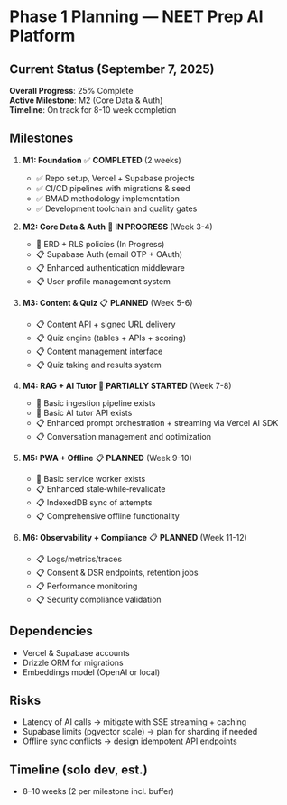 # Phase 1 Planning — NEET Prep AI Platform

## Current Status (September 7, 2025)

**Overall Progress**: 25% Complete  
**Active Milestone**: M2 (Core Data & Auth)  
**Timeline**: On track for 8-10 week completion

## Milestones

1. **M1: Foundation** ✅ **COMPLETED** (2 weeks)
   - ✅ Repo setup, Vercel + Supabase projects
   - ✅ CI/CD pipelines with migrations & seed
   - ✅ BMAD methodology implementation
   - ✅ Development toolchain and quality gates

2. **M2: Core Data & Auth** 🚧 **IN PROGRESS** (Week 3-4)
   - 🚧 ERD + RLS policies (In Progress)
   - 📋 Supabase Auth (email OTP + OAuth)
   - 📋 Enhanced authentication middleware
   - 📋 User profile management system

3. **M3: Content & Quiz** 📋 **PLANNED** (Week 5-6)
   - 📋 Content API + signed URL delivery
   - 📋 Quiz engine (tables + APIs + scoring)
   - 📋 Content management interface
   - 📋 Quiz taking and results system

4. **M4: RAG + AI Tutor** 🔧 **PARTIALLY STARTED** (Week 7-8)
   - 🔧 Basic ingestion pipeline exists
   - 🔧 Basic AI tutor API exists
   - 📋 Enhanced prompt orchestration + streaming via Vercel AI SDK
   - 📋 Conversation management and optimization

5. **M5: PWA + Offline** 📋 **PLANNED** (Week 9-10)
   - 🔧 Basic service worker exists
   - 📋 Enhanced stale‑while‑revalidate
   - 📋 IndexedDB sync of attempts
   - 📋 Comprehensive offline functionality

6. **M6: Observability + Compliance** 📋 **PLANNED** (Week 11-12)
   - 📋 Logs/metrics/traces
   - 📋 Consent & DSR endpoints, retention jobs
   - 📋 Performance monitoring
   - 📋 Security compliance validation

## Dependencies

- Vercel & Supabase accounts
- Drizzle ORM for migrations
- Embeddings model (OpenAI or local)

## Risks

- Latency of AI calls → mitigate with SSE streaming + caching
- Supabase limits (pgvector scale) → plan for sharding if needed
- Offline sync conflicts → design idempotent API endpoints

## Timeline (solo dev, est.)

- 8–10 weeks (2 per milestone incl. buffer)
